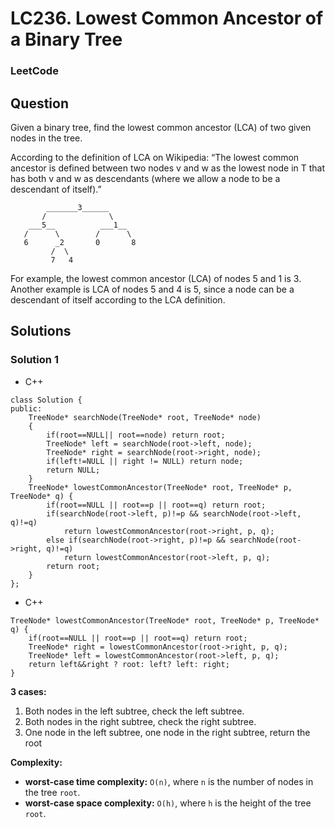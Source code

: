# LC236. Lowest Common Ancestor of a Binary Tree

### LeetCode

## Question

Given a binary tree, find the lowest common ancestor (LCA) of two given nodes in the tree.

According to the definition of LCA on Wikipedia: “The lowest common ancestor is defined between two nodes v and w as the lowest node in T that has both v and w as descendants (where we allow a node to be a descendant of itself).”

```
        _______3______
       /              \
    ___5__          ___1__
   /      \        /      \
   6      _2       0       8
         /  \
         7   4
```

For example, the lowest common ancestor (LCA) of nodes 5 and 1 is 3. Another example is LCA of nodes 5 and 4 is 5, since a node can be a descendant of itself according to the LCA definition.

## Solutions

### Solution 1 

* C++
```
class Solution {
public:
    TreeNode* searchNode(TreeNode* root, TreeNode* node)
    {
        if(root==NULL|| root==node) return root;
        TreeNode* left = searchNode(root->left, node);
        TreeNode* right = searchNode(root->right, node);
        if(left!=NULL || right != NULL) return node;
        return NULL;
    }
    TreeNode* lowestCommonAncestor(TreeNode* root, TreeNode* p, TreeNode* q) {
        if(root==NULL || root==p || root==q) return root;
        if(searchNode(root->left, p)!=p && searchNode(root->left, q)!=q)
            return lowestCommonAncestor(root->right, p, q);
        else if(searchNode(root->right, p)!=p && searchNode(root->right, q)!=q)
            return lowestCommonAncestor(root->left, p, q);
        return root;
    }
};
```

* C++
```
TreeNode* lowestCommonAncestor(TreeNode* root, TreeNode* p, TreeNode* q) {
    if(root==NULL || root==p || root==q) return root;
    TreeNode* right = lowestCommonAncestor(root->right, p, q);
    TreeNode* left = lowestCommonAncestor(root->left, p, q);
    return left&&right ? root: left? left: right;
}
```

**3 cases:**

1. Both nodes in the left subtree, check the left subtree.
2. Both nodes in the right subtree, check the right subtree.
3. One node in the left subtree, one node in the right subtree, return the root

**Complexity:**

* **worst-case time complexity:** `O(n)`, where `n` is the number of nodes in the tree `root`.
* **worst-case space complexity:** `O(h)`, where `h` is the height of the tree `root`.
